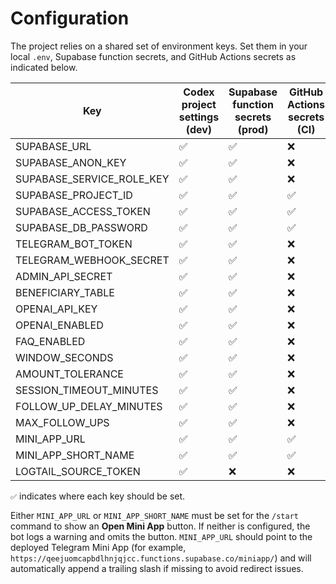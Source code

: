 # Configuration

The project relies on a shared set of environment keys. Set them in your local
`.env`, Supabase function secrets, and GitHub Actions secrets as indicated
below.

| Key                       | Codex project settings (dev) | Supabase function secrets (prod) | GitHub Actions secrets (CI) |
| ------------------------- | ---------------------------- | -------------------------------- | --------------------------- |
| SUPABASE_URL              | ✅                           | ✅                               | ❌                          |
| SUPABASE_ANON_KEY         | ✅                           | ✅                               | ❌                          |
| SUPABASE_SERVICE_ROLE_KEY | ✅                           | ✅                               | ❌                          |
| SUPABASE_PROJECT_ID       | ✅                           | ✅                               | ✅                          |
| SUPABASE_ACCESS_TOKEN     | ✅                           | ✅                               | ✅                          |
| SUPABASE_DB_PASSWORD      | ✅                           | ✅                               | ✅                          |
| TELEGRAM_BOT_TOKEN        | ✅                           | ✅                               | ❌                          |
| TELEGRAM_WEBHOOK_SECRET   | ✅                           | ✅                               | ❌                          |
| ADMIN_API_SECRET          | ✅                           | ✅                               | ❌                          |
| BENEFICIARY_TABLE         | ✅                           | ✅                               | ❌                          |
| OPENAI_API_KEY            | ✅                           | ✅                               | ❌                          |
| OPENAI_ENABLED            | ✅                           | ✅                               | ❌                          |
| FAQ_ENABLED               | ✅                           | ✅                               | ❌                          |
| WINDOW_SECONDS            | ✅                           | ✅                               | ❌                          |
| AMOUNT_TOLERANCE          | ✅                           | ✅                               | ❌                          |
| SESSION_TIMEOUT_MINUTES   | ✅                           | ✅                               | ❌                          |
| FOLLOW_UP_DELAY_MINUTES   | ✅                           | ✅                               | ❌                          |
| MAX_FOLLOW_UPS            | ✅                           | ✅                               | ❌                          |
| MINI_APP_URL              | ✅                           | ✅                               | ✅                          |
| MINI_APP_SHORT_NAME       | ✅                           | ✅                               | ✅                          |
| LOGTAIL_SOURCE_TOKEN      | ✅                           | ❌                               | ❌                          |

`✅` indicates where each key should be set.

Either `MINI_APP_URL` or `MINI_APP_SHORT_NAME` must be set for the `/start`
command to show an **Open Mini App** button. If neither is configured, the bot
logs a warning and omits the button. `MINI_APP_URL` should point to the deployed
Telegram Mini App (for example,
`https://qeejuomcapbdlhnjqjcc.functions.supabase.co/miniapp/`) and will
automatically append a trailing slash if missing to avoid redirect issues.

